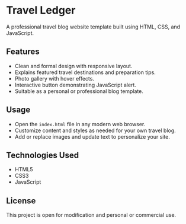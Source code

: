# Travel Ledger

A professional travel blog website template built using HTML, CSS, and JavaScript.

## Features

- Clean and formal design with responsive layout.
- Explains featured travel destinations and preparation tips.
- Photo gallery with hover effects.
- Interactive button demonstrating JavaScript alert.
- Suitable as a personal or professional blog template.

## Usage

- Open the `index.html` file in any modern web browser.
- Customize content and styles as needed for your own travel blog.
- Add or replace images and update text to personalize your site.

## Technologies Used

- HTML5
- CSS3
- JavaScript

## License

This project is open for modification and personal or commercial use.
